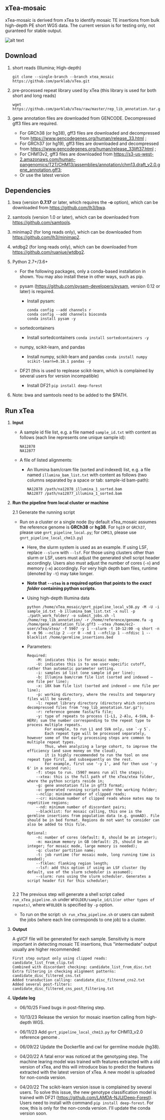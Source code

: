 
## xTea-mosaic

xTea-mosaic is derived from xTea to identify mosaic TE insertions from bulk high-depth PE short WGS data. The current version is for testing only, not guranteed for stable output.

![alt text](./xTea_workflow.png)


## Download

1. short reads (Illumina; High-depth)

	```
	git clone --single-branch --branch xtea_mosaic https://github.com/parklab/xTea.git
	```
2. pre-processed repeat library used by xTea (this library is used for both short and long reads)  
	
	```
	wget https://github.com/parklab/xTea/raw/master/rep_lib_annotation.tar.gz
	```
	
3. gene annotation files are downloaded from GENCODE. Decompressed gff3 files are required.
	+ For GRCh38 (or hg38), gff3 files are downloaded and decompressed from https://www.gencodegenes.org/human/release_33.html ;
	+ For GRCh37 (or hg19), gff3 files are downloaded and decompressed from https://www.gencodegenes.org/human/release_33lift37.html ;
	+ For CHM13v2, gff3 files are downloaded from https://s3-us-west-2.amazonaws.com/human-pangenomics/T2T/CHM13/assemblies/annotation/chm13.draft_v2.0.gene_annotation.gff3;
	+ Or use the latest version

## Dependencies

1. bwa (version **0.7.17** or later, which requires the **-o** option), which can be downloaded from https://github.com/lh3/bwa.
2. samtools (version 1.0 or later), which can be downloaded from https://github.com/samtools.
3. minimap2 (for long reads only), which can be downloaded from https://github.com/lh3/minimap2.
4. wtdbg2 (for long reads only), which can be downloaded from https://github.com/ruanjue/wtdbg2.
5. Python 2.7+/3.6+
	+ For the following packages, only a conda-based installation in shown. You may also install these in other ways, such as pip. 
	+ pysam (https://github.com/pysam-developers/pysam, version 0.12 or later) is required.
		+ Install pysam:
			```
			conda config --add channels r
			conda config --add channels bioconda
			conda install pysam -y
			```
	+ sortedcontainers
		+ Install sortedcontainers
		`conda install sortedcontainers -y`

	+ numpy, scikit-learn, and pandas
		+ Install numpy, scikit-learn and pandas
		`conda install numpy scikit-learn=0.18.1 pandas -y`

	+ DF21 (this is used to replease scikit-learn, which is complained by several users for version incompatible)
		+ Install DF21
		`pip install deep-forest`

6. Note: bwa and samtools need to be added to the $PATH.



## Run xTea
1. **Input**
	+ A sample id file list, e.g. a file named `sample_id.txt` with content as follows (each line represents one unique sample id):
	
		```
		NA12878
		NA12877
		```
	
	+ A file of listed alignments:

		+ An Illumina bam/cram file (sorted and indexed) list, e.g. a file named `illumina_bam_list.txt` with content as follows (two columns separated by a space or tab: sample-id bam-path):

			```
			NA12878 /path/na12878_illumina_1_sorted.bam
			NA12877 /path/na12877_illumina_1_sorted.bam
			```


2. **Run the pipeline from local cluster or machine**
	

	2.1 Generate the running script
			
	+ Run on a cluster or a single node (by default xTea_mosaic assumes the reference genome is **GRCh38** or **hg38**. For `hg19` or `GRCh37`, please use `gnrt_pipeline_local.py`; for `CHM13`, please use `gnrt_pipeline_local_chm13.py`)
		+ Here, the slurm system is used as an example. If using LSF, replace `--slurm` with `--lsf`. For those using clusters other than slurm or LSF, users must adjust the generated shell script header accordingly. Users also must adjust the number of cores (`-n`) and memory (`-m`) accordingly. For very high depth bam files, runtime (denoted by `-t`) may take longer.
		+ **Note that `--xtea` is a required option that points to the *exact folder* containing python scripts.**

		+ Using high-depth Illumina data
			```
			python /home/xTea_mosaic/gnrt_pipeline_local_v38.py -M -U -i sample_id.txt -b illumina_bam_list.txt -x null -p ./path_work_folder/ -o submit_jobs.sh -l /home/rep_lib_annotation/ -r /home/reference/genome.fa -g /home/gene_annotation_file.gff3 --xtea /home/ec2-user/xTea/xtea/ -f 5907 -y 1 --slurm -t 10-12:00 -q short -n 8 -m 96 --nclip 2 --cr 0 --nd 1 --nfclip 1 --nfdisc 1 --blacklist /home/germline_insertions.bed
			```

		+ Parameters:
			
			```
			Required:
			    -M: indicates this is for mosaic mode;
			    -U: indicates this is to use user-specific cutoff, rather than automatic parameter setting.
				-i: samples id list (one sample id per line);
				-b: Illumina bam/cram file list (sorted and indexed — one file per line);
				-x: 10X bam file list (sorted and indexed — one file per line);
				-p: working directory, where the results and temporary files will be saved;
				-l: repeat library directory (directory which contains decompressed files from "rep_lib_annotation.tar.gz");
				-r: reference genome fasta/fa file;
				-y: type of repeats to process (1-L1, 2-Alu, 4-SVA, 8-HERV; sum the number corresponding to the repeat type to process multiple repeats. 
				    For example, to run L1 and SVA only, use `-y 5`. 
				    Each repeat type will be processed separately, however some of the early processing steps are common to multiple repeat types.
				    Thus, when analyzing a large cohort, to improve the efficiency (and save money on the cloud), 
				    it is highly recommended to run the tool on one repeat type first, and subsequently on the rest. 
				    For example, first use '-y 1', and for then use '-y 6' in a second run);
				-f: steps to run. (5907 means run all the steps);
				--xtea: this is the full path of the xTea/xtea folder, where the python scripts reside in;
				-g: gene annotation file in gff3 format;
				-o: generated running scripts under the working folder;
				--nclip: minimum number of clipped reads;
				--cr: minimum number of clipped reads whose mates map to repetitive regions;
				--nd: minimum number of discordant pairs;
				--blacklist: for mosaic calling, this one is the germline insertions from population data (e.g. gnomAD). File should be in bed format. Regions do not want to consider can also be added to this file.

			Optional:
				-n: number of cores (default: 8, should be an integer);
				-m: maximum memory in GB (default: 25, should be an integer; for mosaic mode, large memory is needed);
				-q: cluster partition name;
				-t: job runtime (for mosaic mode, long running time is needed);
				--flklen: flanking region length;
				--lsf: add this option if using an LSF cluster (by default, use of the slurm scheduler is assumed);
				--slurm: runs using the slurm scheduler. Generates a script header fit for this scheduler;


			```
		
	2.2 The previous step will generate a shell script called `run_xTea_pipeline.sh` under `WFOLDER/sample_id/L1(or other types of repeats)`, where `WFOLDER` is specified by `-p` option.
		
	+ To run on the script: `sh run_xTea_pipeline.sh` or users can submit the jobs (where each line corresponds to one job) to a cluster.
	
			
3. **Output**

	A gVCF file will be generated for each sample. Sensitivity is more important in detecting mosaic TE insertions, thus "intermediate" output usually are higher recommended:

	```
	First step output only using clipped reads: candidate_list_from_clip.txt
	Combined with discordant checking: candidate_list_from_disc.txt
	Extra filtering in checking alignment patterns: candidate_disc_filtered_cns.txt
	Added transduction calling: candidate_disc_filtered_cns2.txt
	Added several post-filters: candidate_disc_filtered_cns_post_filtering.txt

	```

4. **Update log**
	+ 06/10/25 Fixed bugs in post-filtering step.  

	+ 10/13/23 Release the version for mosaic insertion calling from high-depth WGS.

	+ 06/11/23 Add `gnrt_pipeline_local_chm13.py` for CHM13_v2.0 reference genome .

	+ 06/09/22 Update the Dockerfile and cwl for germline module (hg38).

	+ 04/20/22 A fatal error was noticed at the genotyping step. The machine learing model was trained with features extracted with a old version of xTea, and this will introduce bias to predict the features extracted with the latest version of xTea. A new model is uploaded for non-conda version.
	
	+ 04/20/22 The scikit-learn version issue is complained by several users. To solve this issue, the new genotype classification model is trained with DF21 (https://github.com/LAMDA-NJU/Deep-Forest). Users need to install with command `pip install deep-forest`. For now, this is only for the non-conda version. I'll update the conda version soon.
